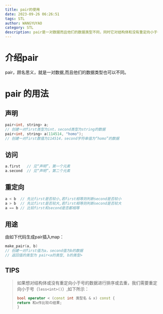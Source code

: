 ```yaml
---
title: pair的使用
date: 2023-09-26 06:26:51
tags: STL
author: WANGYUYAO
category: STL
description: pair是一对数据而且他们的数据类型不同，同时它对结构体和没有重定向小于号的数据，进行排序或去重时，需要重定向小于号
---
```


# 介绍pair
pair，顾名思义，就是一对数据,而且他们的数据类型也可以不同。

# pair 的用法
## **声明**
```cpp
pair<int, string> a; 
// 创建一对first类型为int，second类型为string的数据
pair<int, string> a(114514, "homo"); 
// 创建一对first数值为114514，second字符串值为“homo”的数据
```
## **访问**
```cpp 
a.first   // 见“声明”，第一个元素
a.second  // 见“声明”，第二个元素
```
## **重定向**
```cpp
a < b  // 先比first是否较小,若first相等则判断second是否较小
a > b  // 先比first是否较大,若first相等则判断second是否较大
a == b // 比较first和second是否都相等
```
## **用途**
由如下代码生成pair插入map：
```cpp
make_pair(a, b)
// 创建一对first值为a，second值为b的数据
// 返回值的类型为 pair<a的类型, b的类型>
```
## **TIPS** 
> 如果想对结构体或没有重定向小于号的数据进行排序或去重，我们需要重定向小于号（`less<int>()`）,如下所示：
> ```cpp
> bool operator < (const int 类型名 & x) const {
> return 和x作比较の结果;
> }
> ```
